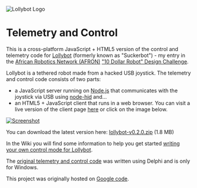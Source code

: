 
![Lollybot Logo](https://cloud.githubusercontent.com/assets/4344677/7550075/8876581c-f67d-11e4-8558-73bf90079fd1.png)

Telemetry and Control
=====================

This is a cross-platform JavaScript + HTML5 version of the control and telemetry code for [Lollybot](http://tomtilley.net/projects/lollybot) (formerly known as "Suckerbot") - my entry in the [African Robotics Network (AFRON)](http://www.robotics-africa.org/) ["10 Dollar Robot" Design Challenge](http://www.robotics-africa.org/afron-design-challenges/10-dollar-robot-design-challenge.html). 

Lollybot is a tethered robot made from a hacked USB joystick.  The telemetry and control code consists of two parts:
 *   a JavaScript server running on [Node.js](http://nodejs.org/) that communicates with the joystick via USB using [node-hid](https://github.com/hanshuebner/node-hid) and... 
 *   an HTML5 + JavaScript client that runs in a web browser.  You can visit a live version of the client page [here](http://tomtilley.net/projects/suckerbot/html5) or click on the image below.

[![Screenshot](https://cloud.githubusercontent.com/assets/4344677/7550074/88494e12-f67d-11e4-9af8-ce391f643913.jpg)](http://tomtilley.net/projects/suckerbot/html5/)

You can download the latest version here: [lollybot-v0.2.0.zip](https://github.com/Tominator2/lollybot/archive/lollybot-v0.2.0.zip) (1.8 MB)

In the Wiki you will find some information to help you get started [writing your own control mode for Lollybot](https://code.google.com/p/lollybot/wiki/ControllingLollybot).

The [original telemetry and control code](https://github.com/Tominator2/suckerbot) was written using Delphi and is only for Windows.

This project was originally hosted on [Google code](https://code.google.com/p/lollybot/). 
